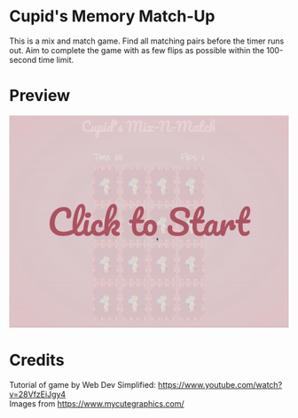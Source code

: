 # Cupid's Memory Match-Up
This is a mix and match game. Find all matching pairs before the timer runs out. Aim to complete the game with as few flips as possible within the 100-second time limit.

# Preview
![Alt text](./Assets/Images/preview.gif)

# Credits
Tutorial of game by Web Dev Simplified: https://www.youtube.com/watch?v=28VfzEiJgy4 <br>
Images from https://www.mycutegraphics.com/
